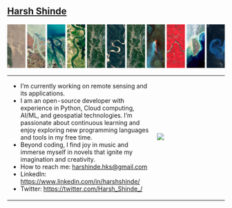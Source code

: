 ## [Harsh Shinde](http://harshshinde.me/)

![Harsh Shinde](H.png)

<table>
<tr>
<td width="60%">
  
-  I’m currently working on remote sensing and its applications.
-  I am an open-source developer with experience in Python, Cloud computing, AI/ML, and geospatial technologies. I’m passionate about continuous learning and enjoy exploring new programming languages and tools in my free time.
-  Beyond coding, I find joy in music and immerse myself in novels that ignite my imagination and creativity.
-  How to reach me: harshinde.hks@gmail.com
-  LinkedIn: https://www.linkedin.com/in/harshshinde/
-  Twitter: https://twitter.com/Harsh_Shinde_/

</td>
<td width="30%">

<img src="https://wakatime.com/share/@Harshinde/b8648e6a-47d4-45bc-bf41-1b72e8696f1b.svg" width="350"/>

</td>
</tr>
</table>
